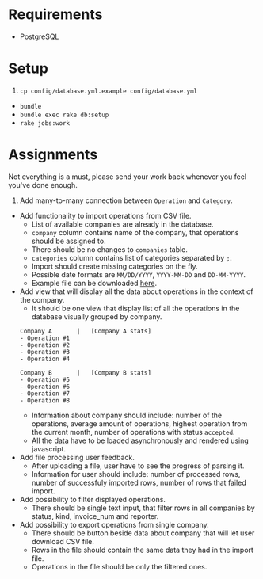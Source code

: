 # Requirements

* PostgreSQL

# Setup

1. `cp config/database.yml.example config/database.yml`
* `bundle`
* `bundle exec rake db:setup`
* `rake jobs:work`

# Assignments

Not everything is a must, please send your work back whenever you feel you've done enough.

1. Add many-to-many connection between `Operation` and `Category`.
* Add functionality to import operations from CSV file.
  * List of available companies are already in the database.
  * `company` column contains name of the company, that operations should be assigned to.
  * There should be no changes to `companies` table.
  * `categories` column contains list of categories separated by `;`.
  * Import should create missing categories on the fly.
  * Possible date formats are `MM/DD/YYYY`, `YYYY-MM-DD` and `DD-MM-YYYY`.
  * Example file can be downloaded [here](http://monterail-share.s3.amazonaws.com/ImporterAppExample.csv).
* Add view that will display all the data about operations in the context of the company.
  * It should be one view that display list of all the operations in the database visually grouped by company.
  ```
  Company A       |   [Company A stats]
  - Operation #1
  - Operation #2
  - Operation #3
  - Operation #4

  Company B       |   [Company B stats]
  - Operation #5
  - Operation #6
  - Operation #7
  - Operation #8
  ```
  * Information about company should include: number of the operations, average amount of operations, highest operation from the current month, number of operations with status `accepted`.
  * All the data have to be loaded asynchronously and rendered using javascript.
* Add file processing user feedback.
  * After uploading a file, user have to see the progress of parsing it.
  * Information for user should include: number of processed rows, number of successfuly imported rows, number of rows that failed import.
* Add possibility to filter displayed operations.
  * There should be single text input, that filter rows in all companies by status, kind, invoice_num and reporter.
* Add possibility to export operations from single company.
  * There should be button beside data about company that will let user download CSV file.
  * Rows in the file should contain the same data they had in the import file.
  * Operations in the file should be only the filtered ones.
